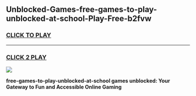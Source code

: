 
## Unblocked-Games-free-games-to-play-unblocked-at-school-Play-Free-b2fvw
<h3>
<a href="https://premium76.site?title=free-games-to-play-unblocked-at-school&ref=21A">CLICK TO PLAY</a></h3>
<hr>

<h3>
<a href="https://premium76.site?title=free-games-to-play-unblocked-at-school&ref=21A">CLICK 2 PLAY</a>
  
</h3>

<a href="https://premium76.site?title=free-games-to-play-unblocked-at-school&ref=21A"><img src="https://clearcache.store/games.png"></a>


**free-games-to-play-unblocked-at-school games unblocked: Your Gateway to Fun and Accessible Online Gaming**
